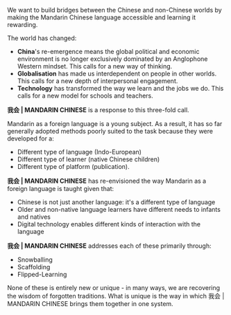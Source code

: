 We want to build bridges between the Chinese and non-Chinese worlds by making the Mandarin Chinese language accessible and learning it rewarding.

The world has changed:
- **China**'s re-emergence means the global political and economic environment is no longer exclusively dominated by an Anglophone Western mindset.  This calls for a new way of thinking.
- **Globalisation** has made us interdependent on people in other worlds.  This calls for a new depth of interpersonal engagement.
- **Technology** has transformed the way we learn and the jobs we do.  This calls for a new model for schools and teachers.

**我会 | MANDARIN CHINESE** is a response to this three-fold call.

Mandarin as a foreign language is a young subject.  As a result, it has so far generally adopted methods poorly suited to the task because they were developed for a:
- Different type of language (Indo-European)
- Different type of learner (native Chinese children)
- Different type of platform (publication).  

**我会 | MANDARIN CHINESE** has re-envisioned the way Mandarin as a foreign language is taught given that:
- Chinese is not just another language: it's a different type of language
- Older and non-native language learners have different needs to infants and natives
- Digital technology enables different kinds of interaction with the language

**我会 | MANDARIN CHINESE** addresses each of these primarily through:
- Snowballing
- Scaffolding
- Flipped-Learning

None of these is entirely new or unique - in many ways, we are recovering the wisdom of forgotten traditions.  What is unique is the way in which 我会 | MANDARIN CHINESE brings them together in one system.
